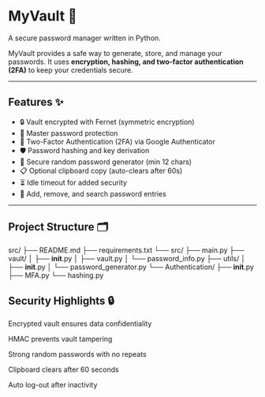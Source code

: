 # MyVault 🔐  
A secure password manager written in Python.  

MyVault provides a safe way to generate, store, and manage your passwords. It uses **encryption, hashing, and two-factor authentication (2FA)** to keep your credentials secure.  

---

## Features ✨
- 🔒 Vault encrypted with Fernet (symmetric encryption)  
- 🔑 Master password protection  
- 📱 Two-Factor Authentication (2FA) via Google Authenticator  
- 🛡️ Password hashing and key derivation  
- 🎲 Secure random password generator (min 12 chars)  
- 📋 Optional clipboard copy (auto-clears after 60s)  
- ⏳ Idle timeout for added security  
- 📂 Add, remove, and search password entries  

---

## Project Structure 🗂️
src/
├── README.md
├── requirements.txt
└── src/
    ├── main.py
    ├── vault/
    │   ├── __init__.py
    │   ├── vault.py
    │   └── password_info.py
    ├── utils/
    │   ├── __init__.py
    │   └── password_generator.py
    └── Authentication/
        ├── __init__.py
        ├── MFA.py
        └── hashing.py


## Security Highlights 🔒

Encrypted vault ensures data confidentiality

HMAC prevents vault tampering

Strong random passwords with no repeats

Clipboard clears after 60 seconds

Auto log-out after inactivity